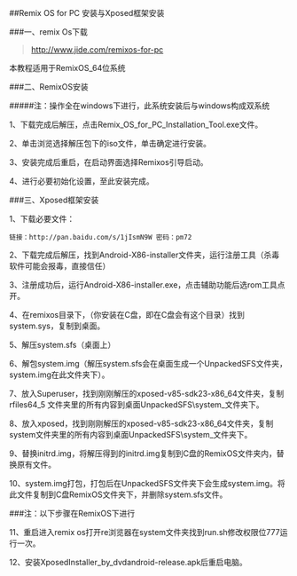 ##Remix OS for PC 安装与Xposed框架安装


###一、remix Os下载

>http://www.jide.com/remixos-for-pc

本教程适用于RemixOS_64位系统

###二、RemixOS安装

#####注：操作全在windows下进行，此系统安装后与windows构成双系统

1、下载完成后解压，点击Remix\_OS\_for\_PC\_Installation_Tool.exe文件。

2、单击浏览选择解压包下的iso文件，单击确定进行安装。

3、安装完成后重启，在启动界面选择Remixos引导启动。

4、进行必要初始化设置，至此安装完成。

###三、Xposed框架安装

1、下载必要文件：

	链接：http://pan.baidu.com/s/1jIsmN9W 密码：pm72

2、下载完成后解压，找到Android-X86-installer文件夹，运行注册工具（杀毒 软件可能会报毒，直接信任）

3、注册成功后，运行Android-X86-installer.exe，点击辅助功能后选rom工具点开。

4、在remixos目录下，（你安装在C盘，即在C盘会有这个目录）找到system.sys，复制到桌面。

5、解压system.sfs（桌面上）

6、解包system.img（解压system.sfs会在桌面生成一个UnpackedSFS文件夹，system.img在此文件夹下）。

7、放入Superuser，找到刚刚解压的xposed-v85-sdk23-x86_64文件夹，复制rfiles64\_5  文件夹里的所有内容到桌面UnpackedSFS\system\_文件夹下。

8、放入xposed，找到刚刚解压的xposed-v85-sdk23-x86_64文件夹，复制system文件夹里的所有内容到桌面UnpackedSFS\system\_文件夹下。

9、替换initrd.img，将解压得到的initrd.img复制到C盘的RemixOS文件夹内，替换原有文件。

10、system.img打包，打包后在UnpackedSFS文件夹下会生成system.img。将此文件复制到C盘RemixOS文件夹下，并删除system.sfs文件。

###注：以下步骤在RemixOS下进行

11、重启进入remix os打开re浏览器在system文件夹找到run.sh修改权限位777运行一次。

12、安装XposedInstaller\_by\_dvdandroid-release.apk后重启电脑。

